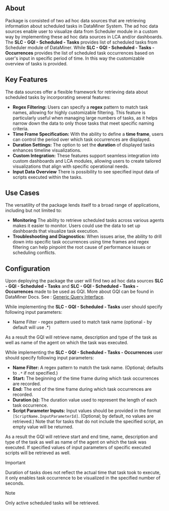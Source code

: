 ## About
Package is consisted of two ad hoc data sources that are retrieving information about scheduled tasks in DataMiner System. The ad hoc data sources enable user to visualize data from Scheduler module in a custom way by implementing these ad hoc data sources in LCA and/or dashboards.
The **SLC - GQI - Scheduled - Tasks** provides list of scheduled tasks from Scheduler module of DataMiner. While **SLC - GQI - Scheduled - Tasks - Occurrences** provides the list of scheduled task occurrences based on user's input in specific period of time. In this way the customizable overview of tasks is provided.

## Key Features
The data sources offer a flexible framework for retrieving data about scheduled tasks by incorporating several features:

- **Regex Filtering:** Users can specify a **regex** pattern to match task names, allowing for highly customizable filtering. This feature is particularly useful when managing large numbers of tasks, as it helps narrow down the data to only those tasks that meet specific naming criteria.
- **Time Frame Specification:** With the ability to define a **time frame**, users can control the period over which task occurrences are displayed.
- **Duration Settings:** The option to set the **duration** of displayed tasks enhances timeline visualizations. 
- **Custom Integration:** These features support seamless integration into custom dashboards and LCA modules, allowing users to create tailored visualizations that align with specific operational needs.
- **Input Data Overview** There is possibility to see specified input data of scripts executed within the tasks.

## Use Cases 

The versatility of the package lends itself to a broad range of applications, including but not limited to:

- **Monitoring** The ability to retrieve scheduled tasks across various agents makes it easier to monitor. Users could use the data to set up dashboards that visualize task execution.
- **Troubleshooting and Diagnostics:** When issues arise, the ability to drill down into specific task occurrences using time frames and regex filtering can help pinpoint the root cause of performance issues or scheduling conflicts.

## Configuration 

Upon deploying the package the user will find two ad hoc data sources **SLC - GQI - Scheduled - Tasks**  and  **SLC - GQI - Scheduled - Tasks - Occurrences** made to be used as GQI. More about GQI can be found in DataMiner Docs.
See : [Generic Query Interface](https://docs.dataminer.services/user-guide/Advanced_Modules/Dashboards_and_Low_Code_Apps/GQI/About_GQI.html).

While implementing the **SLC - GQI - Scheduled - Tasks** user should specify following input parameters:
- Name Filter - regex pattern used to match task name (optional - by default will use .*)

As a result the GQI will retrieve name, description and type of the task as well as name of the agent on which the task was executed.


While implementing the **SLC - GQI - Scheduled - Tasks - Occurrences**  user should specify following input parameters:
- **Name Filter:** A regex pattern to match the task name. (Optional; defaults to `.*` if not specified.)
- **Start:** The beginning of the time frame during which task occurrences are recorded.
- **End:** The end of the time frame during which task occurrences are recorded.
- **Duration (s):** The duration value used to represent the length of each task occurrence.
- **Script Parameter Inputs:** Input values should be provided in the format `[ScriptName.InputParameterId]`. (Optional; by default, no values are retrieved.) Note that for tasks that do not include the specified script, an empty value will be returned.

As a result the GQI will retrieve start and end time, name, description and type of the task as well as name of the agent on which the task was executed. If specified values of input parameters of specific executed scripts will be retrieved as well.

> [!IMPORTANT]
> Duration of tasks does not reflect the actual time that task took to execute, it only enables task occurrence to be visualized in the specified number of seconds.

> [!NOTE]
> Only active scheduled tasks will be retrieved.
